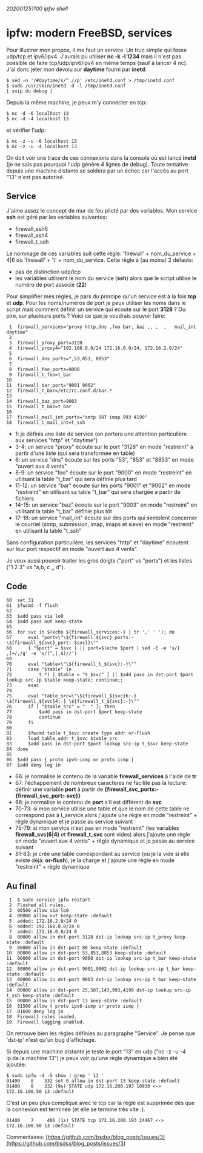 ###### 202001251100 ipfw shell
# ipfw: modern FreeBSD, services

Pour illustrer mon propos, il me faut un service. Un truc simple qui fasse udp/tcp et ipv6/ipv4. J'aurais pu utiliser **nc -k -l 1234** mais il n'est pas possible de faire tcp/udp/ipv6/ipv4 en même temps (sauf à lancer 4 nc). J'ai donc jeter mon dévolu sur **daytime** fourni par **inetd**:

    $ sed -n '/#daytime/s/^.//p' /etc/inetd.conf > /tmp/inetd.conf
    $ sudo /usr/sbin/inetd -d -l /tmp/inetd.conf
    [ snip du debug ]

Depuis la même machine, je peux m'y connecter en tcp:

    $ nc -d -6 localhost 13
    $ nc -d -4 localhost 13

et vérifier l'udp:

    $ nc -z -u -6 localhost 13
    $ nc -z -u -4 localhost 13

On doit voir une trace de ces connexions dans la console où est lancé **inetd** (je ne sais pas pourquoi l'udp génère 4 lignes de debug). Toute tentative depuis une machine distante se soldera par un échec car l'accès au port "13" n'est pas autorisé.

## Service

J'aime assez le concept de mur de feu piloté par des variables. Mon service **ssh** est géré par les variables suivantes:

- firewall_ssh6
- firewall_ssh4
- firewall_t_ssh

Le nommage de ces variables suit cette règle: 'firewall' + nom_du_service + 4|6 ou 'firewall' + 't' + nom_du_service. Cette règle à (au moins) 2 défauts:

- pas de distinction udp/tcp
- les variables utilisent le nom du service (**ssh**) alors que le script utilise le numéro de port associé (**22**)

Pour simplifier mes règles, je pars du principe qu'un service est à la fois **tcp** et **udp**. Pour les noms/numéros de port je peux utiliser les noms dans le script mais comment définir un service qui écoute sur le port **3128** ? Ou pire, sur plusieurs ports ? Voici ce que je voudrais pouvoir faire:

     1	firewall_services="proxy http,dns ,foo bar, baz ,, ,  ,   mail_int daytime"
     2	
     3	firewall_proxy_port=3128
     4	firewall_proxy4="192.168.0.0/24 172.16.0.0/24, 172.16.2.0/24"
     5	
     6	firewall_dns_ports=",53,853, 8853"
     7	
     8	firewall_foo_ports=9000
     9	firewall_t_foo=t_bar
    10	
    11	firewall_bar_port="9001 9002"
    12	firewall_t_bar=/etc/rc.conf.d/bar.*
    13	
    14	firewall_baz_port=9003
    15	firewall_t_baz=t_bar
    16	
    17	firewall_mail_int_ports="smtp 587 imap 993 4190"
    18	firewall_t_mail_int=t_ssh


- 1: je définis une liste de service (on portera une attention particulière aux services "http" et "daytime")
- 3-4: un service "proxy" écoute sur le port "3128" en mode "restreint" à partir d'une liste (qui sera transformée en table)
- 6: un service "dns" écoute sur les ports "53", "853" et "8853" en mode "ouvert aux 4 vents"
- 8-9: un service "foo" écoute sur le port "9000" en mode "restreint" en utilisant la table "t_bar" qui sera définie plus tard
- 11-12: un service "bar" écoute sur les ports "9001" et "9002" en mode "restreint" en utilisant sa table "t_bar" qui sera chargée à partir de fichiers
- 14-15: un service "baz" écoute sur le port "9003" en mode "restreint" en utilisant la table "t_bar" définie plus tôt
- 17-18: un service "mail_int" écoute sur des ports qui semblent concerner le courriel (smtp, submission, imap, imaps et sieve) en mode "restreint" en utilisant la table "t_ssh"

Sans configuration particulière, les services "http" et "daytime" écoutent sur leur port respectif en mode "ouvert aux 4 vents".

Je veux aussi pouvoir traiter les gros doigts ("port" vs "ports") et les listes ("1 2 3" vs "a,b, c ,, d").

## Code

    60	set_31
    61	$fwcmd -f flush
    62	
    63	$add pass via lo0
    64	$add pass out keep-state
    65	
    66	for svc in $(echo ${firewall_services:-} | tr ',' ' '); do
    67		eval "port=\"\${firewall_${svc}_ports:-\${firewall_${svc}_port:-$svc}}\""
    68		[ "$port" = $svc ] || port=$(echo $port | sed -E -e 's/[ ,]+/,/g' -e 's/(^,|,$)//')
    69	
    70		eval "table=\"\${firewall_t_${svc}:-}\""
    71		case "$table" in
    72			t_*) [ $table = "t_$svc" ] || $add pass in dst-port $port lookup src-ip $table keep-state; continue;;
    73		esac
    74		
    75		eval "table_src=\"\${firewall_${svc}6:-} \${firewall_${svc}4:-} \${firewall_t_${svc}:-}\""
    76		if [ "$table_src" = "  " ]; then
    77			$add pass in dst-port $port keep-state
    78			continue
    79		fi
    80	
    81		$fwcmd table t_$svc create type addr or-flush
    82		load_table_addr t_$svc $table_src
    83		$add pass in dst-port $port lookup src-ip t_$svc keep-state
    84	done
    85	
    86	$add pass { proto ipv6-icmp or proto icmp }
    87	$add deny log in

- 66: je normalise le contenu de la variable **firewall_services** à l'aide de **tr**
- 67: l'échappement de nombreux caractères ne facilite pas la lecture: définir une variable **port** à partir de **{firewall_svc_ports:-{firewall_svc_port:-svc}}**
- 68: je normalise le contenu de **port** s'il est différent de **svc**
- 70-73: si mon service utilise une table et que le nom de cette table ne correspond pas à t_service alors j'ajoute une règle en mode "restreint" + règle dynamique et je passe au service suivant
- 75-79: si mon service n'est pas en mode "restreint" (les variables **firewall_svc(6|4)** et **firewall_t_svc** sont vides) alors j'ajoute une règle en mode "ouvert aux 4 vents" + règle dynamique et je passe au service suivant
- 81-83: je crée une table correspondant au service (ou je la vide si elle existe déjà: **or-flush**), je la charge et j'ajoute une règle en mode "restreint" + règle dynamique

## Au final

     1	$ sudo service ipfw restart
     2	Flushed all rules.
     3	00500 allow via lo0
     4	00000 allow out keep-state :default
     5	added: 172.16.2.0/24 0
     6	added: 192.168.0.0/24 0
     7	added: 172.16.0.0/24 0
     8	00000 allow in dst-port 3128 dst-ip lookup src-ip t_proxy keep-state :default
     9	00000 allow in dst-port 80 keep-state :default
    10	00000 allow in dst-port 53,853,8853 keep-state :default
    11	00000 allow in dst-port 9000 dst-ip lookup src-ip t_bar keep-state :default
    12	00000 allow in dst-port 9001,9002 dst-ip lookup src-ip t_bar keep-state :default
    13	00000 allow in dst-port 9003 dst-ip lookup src-ip t_bar keep-state :default
    14	00000 allow in dst-port 25,587,143,993,4190 dst-ip lookup src-ip t_ssh keep-state :default
    15	00000 allow in dst-port 13 keep-state :default
    16	01500 allow { proto ipv6-icmp or proto icmp }
    17	01600 deny log in
    18	Firewall rules loaded.
    19	Firewall logging enabled.

On retrouve bien les règles définies au paragraphe "Service". Je pense que 'dst-ip' n'est qu'un bug d'affichage.

Si depuis une machine distante je teste le port "13" en udp ("nc -z -u -4 ip.de.la.machine 13") je peux voir qu'une règle dynamique a bien été ajoutée:

    $ sudo ipfw -d -S show | grep ' 13 '
    01400    8    332 set 0 allow in dst-port 13 keep-state :default
    01400    8    332 (9s) STATE udp 172.16.200.193 10930 <-> 172.16.100.50 13 :default

C'est un peu plus compliqué avec le tcp car la règle est supprimée dès que la connexion est terminée (et elle se termine très vite :).

    01400    7     406 (1s) STATE tcp 172.16.200.193 24467 <-> 172.16.100.50 13 :default

Commentaires: [https://github.com/bsdsx/blog_posts/issues/3](https://github.com/bsdsx/blog_posts/issues/3)
